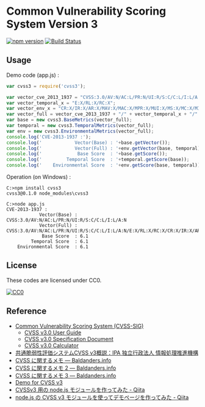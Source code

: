 # Common Vulnerability Scoring System Version 3

[![npm version](https://badge.fury.io/js/cvss3.svg)](http://badge.fury.io/js/cvss3)
[![Build Status](https://travis-ci.org/spiegel-im-spiegel/cvss3.svg)](https://travis-ci.org/spiegel-im-spiegel/cvss3)

## Usage

Demo code (app.js) :

```javascript:app.js
var cvss3 = require('cvss3');

var vector_cve_2013_1937 = "CVSS:3.0/AV:N/AC:L/PR:N/UI:R/S:C/C:L/I:L/A:N";
var vector_temporal_x = "E:X/RL:X/RC:X";
var vector_env_x = "CR:X/IR:X/AR:X/MAV:X/MAC:X/MPR:X/MUI:X/MS:X/MC:X/MI:X/MA:X";
var vector_full = vector_cve_2013_1937 + "/" + vector_temporal_x + "/" + vector_env_x;
var base = new cvss3.BaseMetrics(vector_full);
var temporal = new cvss3.TemporalMetrics(vector_full);
var env = new cvss3.EnvironmentalMetrics(vector_full);
console.log('CVE-2013-1937 :');
console.log('            Vector(Base) : '+base.getVector());
console.log('            Vector(Full) : '+env.getVector(base, temporal));
console.log('             Base Score  : '+base.getScore());
console.log('         Temporal Score  : '+temporal.getScore(base));
console.log('    Environmental Score  : '+env.getScore(base, temporal));
```

Operation (on Windows) :

```shell
C:>npm install cvss3
cvss3@0.1.0 node_modules\cvss3

C:>node app.js
CVE-2013-1937 :
            Vector(Base) : CVSS:3.0/AV:N/AC:L/PR:N/UI:R/S:C/C:L/I:L/A:N
            Vector(Full) : CVSS:3.0/AV:N/AC:L/PR:N/UI:R/S:C/C:L/I:L/A:N/E:X/RL:X/RC:X/CR:X/IR:X/AR:X/MAV:X/MAC:X/MPR:X/MUI:X/MS:X/MC:X/MI:X/MA:X
             Base Score  : 6.1
         Temporal Score  : 6.1
    Environmental Score  : 6.1
```

## License

These codes are licensed under CC0.

[![CC0](http://i.creativecommons.org/p/zero/1.0/88x31.png "CC0")](http://creativecommons.org/publicdomain/zero/1.0/deed.ja)

## Reference

- [Common Vulnerability Scoring System (CVSS-SIG)](http://www.first.org/cvss)
    - [CVSS v3.0 User Guide](http://www.first.org/cvss/user-guide)
    - [CVSS v3.0 Specification Document](http://www.first.org/cvss/specification-document)
    - [CVSS v3.0 Calculator](http://www.first.org/cvss/calculator/3.0)
- [共通脆弱性評価システムCVSS v3概説：IPA 独立行政法人 情報処理推進機構](http://www.ipa.go.jp/security/vuln/CVSSv3.html)
- [CVSS に関するメモ — Baldanders.info](http://www.baldanders.info/spiegel/log2/000290.shtml)
- [CVSS に関するメモ 2 — Baldanders.info](http://www.baldanders.info/spiegel/log2/000334.shtml)
- [CVSS に関するメモ 3 — Baldanders.info](http://www.baldanders.info/spiegel/log2/000864.shtml)
- [Demo for CVSS v3](http://www.baldanders.info/spiegel/archive/cvss/cvss3.html)
- [CVSSv3 用の node.js モジュールを作ってみた - Qiita](http://qiita.com/spiegel-im-spiegel/items/d6fe10d3df92b9d8556b)
- [node.js の CVSS v3 モジュールを使ってデモページを作ってみた - Qiita](http://qiita.com/spiegel-im-spiegel/items/f2db3759b957206d4521)
